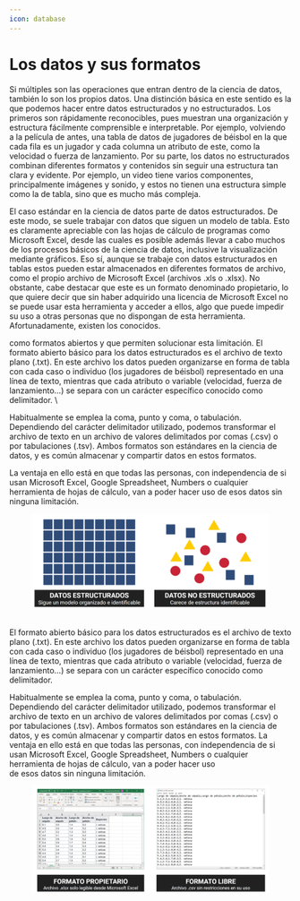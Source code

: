 ```yaml
---
icon: database
---
```


# Los datos y sus formatos

Si múltiples son las operaciones que entran dentro de la ciencia de datos, también lo son los propios datos. Una distinción básica en este sentido es la que podemos hacer entre datos estructurados y no estructurados. Los primeros son rápidamente reconocibles, pues muestran una organización y estructura fácilmente comprensible e interpretable. Por ejemplo, volviendo a la película de antes, una tabla de datos de jugadores de béisbol en la que cada fila es un jugador y cada columna un atributo de este, como la velocidad o fuerza de lanzamiento. Por su parte, los datos no estructurados combinan diferentes formatos y contenidos sin seguir una estructura tan clara y evidente. Por ejemplo, un video tiene varios componentes, principalmente imágenes y sonido, y estos no tienen una estructura simple como la de tabla, sino que es mucho más compleja.

El caso estándar en la ciencia de datos parte de datos estructurados. De este modo, se suele trabajar con datos que siguen un modelo de tabla. Esto es claramente apreciable con las hojas de cálculo de programas como Microsoft Excel, desde las cuales es posible además llevar a cabo muchos de los procesos básicos de la ciencia de datos, inclusive la visualización mediante gráficos. Eso sí, aunque se trabaje con datos estructurados en tablas estos pueden estar almacenados en diferentes formatos de archivo, como el propio archivo de Microsoft Excel (archivos .xls o .xlsx). No obstante, cabe destacar que este es un formato denominado propietario, lo que quiere decir que sin haber adquirido una licencia de Microsoft Excel no se puede usar esta herramienta y acceder a ellos, algo que puede impedir su uso a otras personas que no dispongan de esta herramienta. Afortunadamente, existen los conocidos.

como formatos abiertos y que permiten solucionar esta limitación. El formato abierto básico para los datos estructurados es el archivo de texto plano (.txt). En este archivo los datos pueden organizarse en forma de tabla con cada caso o individuo (los jugadores de béisbol) representado en una línea de texto, mientras que cada atributo o variable (velocidad, fuerza de lanzamiento…) se separa con un carácter específico conocido como delimitador. \


Habitualmente se emplea la coma, punto y coma, o tabulación. Dependiendo del carácter delimitador utilizado, podemos transformar el archivo de texto en un archivo de valores delimitados por comas (.csv) o por tabulaciones (.tsv). Ambos formatos son estándares en la ciencia de datos, y es común almacenar y compartir datos en estos formatos.



&#x20;La ventaja en ello está en que todas las personas, con independencia de si usan Microsoft Excel, Google Spreadsheet, Numbers o cualquier herramienta de hojas de cálculo, van a poder hacer uso de esos datos sin ninguna limitación.

<figure><img src="../.gitbook/assets/datosdatos.png" alt=""><figcaption></figcaption></figure>

\
El formato abierto básico para los datos estructurados es el archivo de texto plano (.txt). En este archivo los datos pueden organizarse en forma de tabla con cada caso o individuo (los jugadores de béisbol) representado en una línea de texto, mientras que cada atributo o variable (velocidad, fuerza de lanzamiento…) se separa con un carácter específico conocido como delimitador.&#x20;

Habitualmente se emplea la coma, punto y coma, o tabulación. Dependiendo del carácter delimitador utilizado, podemos transformar el archivo de texto en un archivo de valores delimitados por comas (.csv) o por tabulaciones (.tsv). Ambos formatos son estándares en la ciencia de datos, y es común almacenar y compartir datos en estos formatos. La ventaja en ello está en que todas las personas, con independencia de si usan Microsoft Excel, Google Spreadsheet, Numbers o cualquier herramienta de hojas de cálculo, van a poder hacer uso\
de esos datos sin ninguna limitación.

<figure><img src="../.gitbook/assets/datosdatos2.png" alt=""><figcaption></figcaption></figure>
